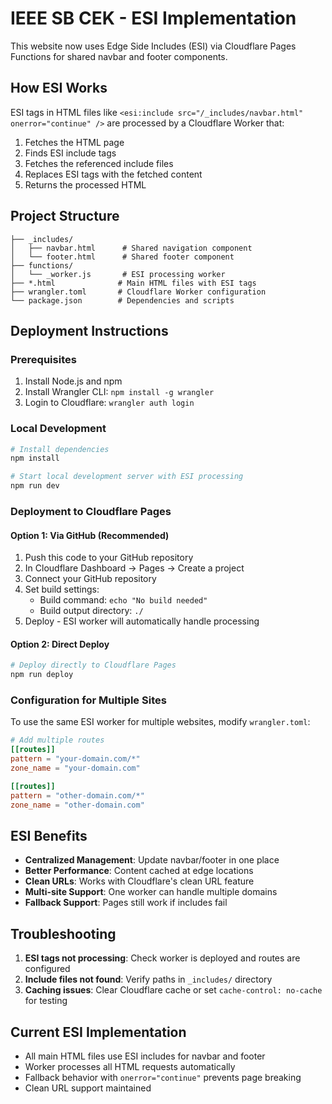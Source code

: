 # IEEE SB CEK - ESI Implementation

This website now uses Edge Side Includes (ESI) via Cloudflare Pages Functions for shared navbar and footer components.

## How ESI Works

ESI tags in HTML files like `<esi:include src="/_includes/navbar.html" onerror="continue" />` are processed by a Cloudflare Worker that:
1. Fetches the HTML page
2. Finds ESI include tags
3. Fetches the referenced include files
4. Replaces ESI tags with the fetched content
5. Returns the processed HTML

## Project Structure

```
├── _includes/
│   ├── navbar.html      # Shared navigation component
│   └── footer.html      # Shared footer component
├── functions/
│   └── _worker.js       # ESI processing worker
├── *.html              # Main HTML files with ESI tags
├── wrangler.toml       # Cloudflare Worker configuration
└── package.json        # Dependencies and scripts
```

## Deployment Instructions

### Prerequisites
1. Install Node.js and npm
2. Install Wrangler CLI: `npm install -g wrangler`
3. Login to Cloudflare: `wrangler auth login`

### Local Development
```bash
# Install dependencies
npm install

# Start local development server with ESI processing
npm run dev
```

### Deployment to Cloudflare Pages

#### Option 1: Via GitHub (Recommended)
1. Push this code to your GitHub repository
2. In Cloudflare Dashboard → Pages → Create a project
3. Connect your GitHub repository
4. Set build settings:
   - Build command: `echo "No build needed"`
   - Build output directory: `./`
5. Deploy - ESI worker will automatically handle processing

#### Option 2: Direct Deploy
```bash
# Deploy directly to Cloudflare Pages
npm run deploy
```

### Configuration for Multiple Sites

To use the same ESI worker for multiple websites, modify `wrangler.toml`:

```toml
# Add multiple routes
[[routes]]
pattern = "your-domain.com/*"
zone_name = "your-domain.com"

[[routes]]
pattern = "other-domain.com/*"
zone_name = "other-domain.com"
```

## ESI Benefits

- **Centralized Management**: Update navbar/footer in one place
- **Better Performance**: Content cached at edge locations
- **Clean URLs**: Works with Cloudflare's clean URL feature
- **Multi-site Support**: One worker can handle multiple domains
- **Fallback Support**: Pages still work if includes fail

## Troubleshooting

1. **ESI tags not processing**: Check worker is deployed and routes are configured
2. **Include files not found**: Verify paths in `_includes/` directory
3. **Caching issues**: Clear Cloudflare cache or set `cache-control: no-cache` for testing

## Current ESI Implementation

- All main HTML files use ESI includes for navbar and footer
- Worker processes all HTML requests automatically
- Fallback behavior with `onerror="continue"` prevents page breaking
- Clean URL support maintained